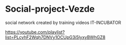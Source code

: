 # Social-project-Vezde

social network created by training videos IT-INCUBATOR 

https://youtube.com/playlist?list=PLcvhF2Wqh7DNVy1OCUpG3i5lyxyBWhGZ8
